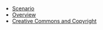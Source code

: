 

- [Scenario](scenario.md)
- [Overview](overview.md)
- [Creative Commons and Copyright](creative-commons-and-copyright.md)
